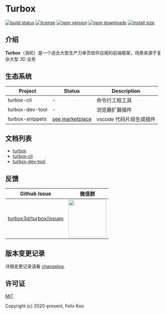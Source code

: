 # Turbox

[![build status](https://img.shields.io/travis/com/turbox3d/turbox/master.svg?style=flat-square)](https://travis-ci.com/github/turbox3d/turbox)
[![license](https://img.shields.io/github/license/turbox3d/turbox?style=flat-square)](https://travis-ci.com/github/turbox3d/turbox)
[![npm version](https://img.shields.io/npm/v/@turbox3d/turbox?style=flat-square)](https://www.npmjs.com/package/@turbox3d/turbox)
[![npm downloads](https://img.shields.io/npm/dm/@turbox3d/turbox?style=flat-square)](https://www.npmjs.com/package/@turbox3d/turbox)
[![install size](https://img.shields.io/bundlephobia/minzip/@turbox3d/turbox?style=flat-square)](https://www.npmjs.com/package/@turbox3d/turbox)

## 介绍
**Turbox**（涡轮）是一个适合大型生产力单页软件应用的前端框架，场景来源于复杂大型 3D 业务

## 生态系统
| Project | Status | Description |
|---------|--------|-------------|
| turbox-cli      | - | 命令行工程工具 |
| turbox-dev-tool      | - | 浏览器扩展插件 |
| turbox-snippets  | [see marketplace](https://marketplace.visualstudio.com/items?itemName=feifan-gff.turbox-snippets) | vscode 代码片段生成插件 |

## 文档列表
* <a href="https://turbox3d.github.io/turbox/#/zh-cn/turbox" target="_blank">turbox</a>
* <a href="https://turbox3d.github.io/turbox/#/zh-cn/cli" target="_blank">turbox-cli</a>
* <a href="https://turbox3d.github.io/turbox/#/zh-cn/dev-tool" target="_blank">turbox-dev-tool</a>

## 反馈
| Github Issue | 微信群 |
| --- | --- |
| [turbox3d/turbox/issues](https://github.com/turbox3d/turbox/issues) | <img src="https://img.alicdn.com/tfs/TB1jrwCEQY2gK0jSZFgXXc5OFXa-670-614.png" width="120" /> |

## 版本变更记录
详细变更记录请看 [changelog](CHANGELOG.md).

## 许可证
[MIT](http://opensource.org/licenses/MIT)

Copyright (c) 2020-present, Felix Koo
